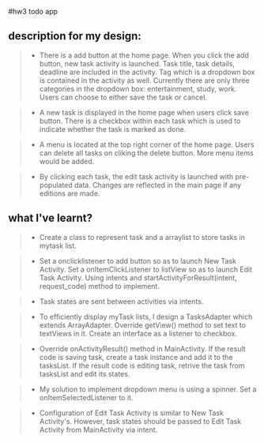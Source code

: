 #hw3 todo app

## description for my design:
> - There is a add button at the home page. When you click the add button, new task activity is launched. Task title, task details, deadline are included in the activity. Tag which is a dropdown box is contained in the activity as well. Currently there are only three categories in the dropdown box: entertainment, study, work. Users can choose to either save the task or cancel.

> - A new task is displayed in the home page when users click save button. There is a checkbox within each task which is used to indicate whether the task is marked as done.

> - A menu is located at the top right corner of the home page. Users can delete all tasks on cliking the delete button. More menu items would be added.

> - By clicking each task, the edit task activity is launched with pre-populated data. Changes are reflected in the main page if any editions are made.

## what I've learnt?
> - Create a class to represent task and a arraylist to store tasks in mytask list.

> - Set a onclicklistener to add button so as to launch New Task Activity. Set a onItemClickListener to listView so as to launch Edit Task Activity. Using intents and startActivityForResult(intent, request_code) method to implement.

> - Task states are sent between activities via intents. 

> - To efficiently display myTask lists, I design a TasksAdapter which extends ArrayAdapter. Override getView() method to set text to textViews in it. Create an interface as a listener to checkbox.

> - Override onActivityResult() method in MainActivity. If the result code is saving task, create a task instance and add it to the tasksList. If the result code is editing task, retrive the task from tasksList and edit its states.

> - My solution to implement dropdown menu is using a spinner. Set a onItemSelectedListener to it.

> - Configuration of Edit Task Activity is similar to New Task Activity's. However, task states should be passed to Edit Task Activity from MainActivity via intent.
